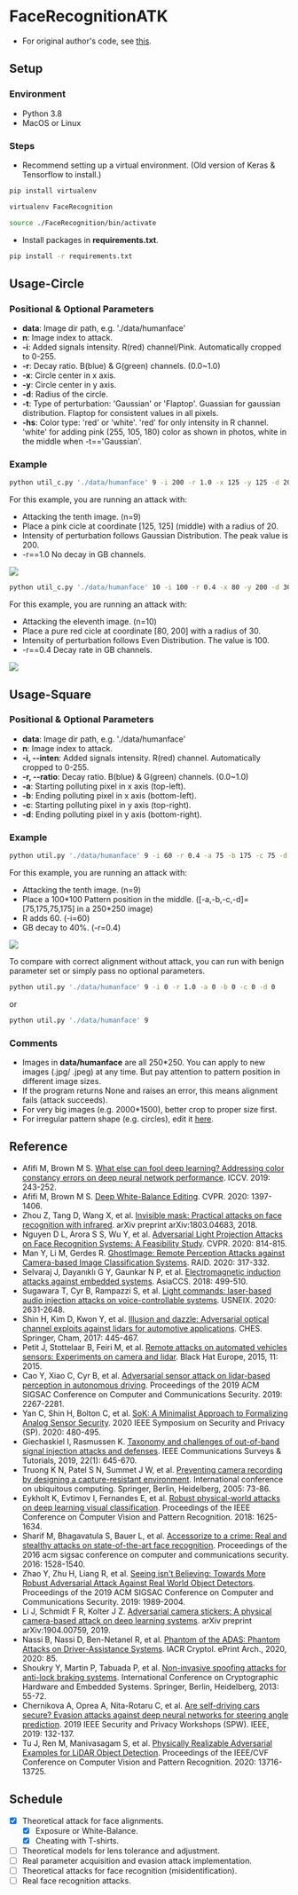 # FaceRecognitionATK
- For original author's code, see [this](https://github.com/krasserm/face-recognition).

## Setup
### Environment
* Python 3.8
* MacOS or Linux

### Steps
* Recommend setting up a virtual environment. (Old version of Keras & Tensorflow to install.)
```bash
pip install virtualenv

virtualenv FaceRecognition

source ./FaceRecognition/bin/activate
```
* Install packages in **requirements.txt**.
```bash
pip install -r requirements.txt
```
## Usage-Circle
### Positional & Optional Parameters
* **data**: Image dir path, e.g. './data/humanface'
* **n**: Image index to attack.
* **-i**: Added signals intensity. R(red) channel/Pink. Automatically cropped to 0-255.
* **-r**: Decay ratio. B(blue) & G(green) channels. (0.0~1.0)
* **-x**: Circle center in x axis.
* **-y**: Circle center in y axis.
* **-d**: Radius of the circle.
* **-t**: Type of perturbation: 'Gaussian' or 'Flaptop'. Guassian for gaussian distribution. Flaptop for consistent values in all pixels.
* **-hs**: Color type: 'red' or 'white'. 'red' for only intensity in R channel. 'white' for adding pink (255, 105, 180) color as shown in photos, white in the middle when -t=='Gaussian'.

### Example
```bash
python util_c.py './data/humanface' 9 -i 200 -r 1.0 -x 125 -y 125 -d 20 -t 'Gaussian' -hs 'white'
```
For this example, you are running an attack with:
* Attacking the tenth image. (n=9)
* Place a pink cicle at coordinate \[125, 125] (middle) with a radius of 20.
* Intensity of perturbation follows Gaussian Distribution. The peak value is 200.
* -r==1.0 No decay in GB channels.

![](Figure_2.png)

```bash
python util_c.py './data/humanface' 10 -i 100 -r 0.4 -x 80 -y 200 -d 30 -t 'Flaptop' -hs 'red'
```
For this example, you are running an attack with:
* Attacking the eleventh image. (n=10)
* Place a pure red cicle at coordinate \[80, 200] with a radius of 30.
* Intensity of perturbation follows Even Distribution. The value is 100.
* -r==0.4 Decay rate in GB channels.

![](Figure_3.png)

## Usage-Square
### Positional & Optional Parameters
* **data**: Image dir path, e.g. './data/humanface'
* **n**: Image index to attack.
* **-i, --inten**: Added signals intensity. R(red) channel. Automatically cropped to 0-255.
* **-r, --ratio**: Decay ratio. B(blue) & G(green) channels. (0.0~1.0)
* **-a**: Starting polluting pixel in x axis (top-left).
* **-b**: Ending polluting pixel in x axis (bottom-left).
* **-c**: Starting polluting pixel in y axis (top-right).
* **-d**: Ending polluting pixel in y axis (bottom-right).

### Example
```bash
python util.py './data/humanface' 9 -i 60 -r 0.4 -a 75 -b 175 -c 75 -d 175
```
For this example, you are running an attack with:
* Attacking the tenth image. (n=9)
* Place a 100\*100 Pattern position in the middle. (\[-a,-b,-c,-d]=\[75,175,75,175] in a 250\*250 image)
* R adds 60. (-i=60)
* GB decay to 40%. (-r=0.4)

![](Figure_1.png)

To compare with correct alignment without attack, you can run with benign parameter set or simply pass no optional parameters.
```bash
python util.py './data/humanface' 9 -i 0 -r 1.0 -a 0 -b 0 -c 0 -d 0
```
or
```bash
python util.py './data/humanface' 9
```

### Comments
- Images in **data/humanface** are all 250\*250. You can apply to new images (.jpg/ .jpeg) at any time. But pay attention to pattern position in different image sizes.
- If the program returns None and raises an error, this means alignment fails (attack succeeds).
- For very big images (e.g. 2000\*1500), better crop to proper size first.
- For irregular pattern shape (e.g. circles), edit it [here](https://github.com/liuzey/FaceRecognitionATK/blob/762058053c6b2c42c6100410924bc5c1a41da809/contaminate.py#L25).

## Reference
* Afifi M, Brown M S. [What else can fool deep learning? Addressing color constancy errors on deep neural network performance](https://openaccess.thecvf.com/content_ICCV_2019/papers/Afifi_What_Else_Can_Fool_Deep_Learning_Addressing_Color_Constancy_Errors_ICCV_2019_paper.pdf). ICCV. 2019: 243-252.
* Afifi M, Brown M S. [Deep White-Balance Editing](https://openaccess.thecvf.com/content_CVPR_2020/papers/Afifi_Deep_White-Balance_Editing_CVPR_2020_paper.pdf). CVPR. 2020: 1397-1406.
* Zhou Z, Tang D, Wang X, et al. [Invisible mask: Practical attacks on face recognition with infrared](https://arxiv.org/pdf/1803.04683.pdf). arXiv preprint arXiv:1803.04683, 2018.
* Nguyen D L, Arora S S, Wu Y, et al. [Adversarial Light Projection Attacks on Face Recognition Systems: A Feasibility Study](https://openaccess.thecvf.com/content_CVPRW_2020/papers/w48/Nguyen_Adversarial_Light_Projection_Attacks_on_Face_Recognition_Systems_A_Feasibility_CVPRW_2020_paper.pdf). CVPR. 2020: 814-815.
* Man Y, Li M, Gerdes R. [GhostImage: Remote Perception Attacks against Camera-based Image Classification Systems](https://arxiv.org/pdf/2001.07792.pdf). RAID. 2020: 317-332.
* Selvaraj J, Dayanıklı G Y, Gaunkar N P, et al. [Electromagnetic induction attacks against embedded systems](https://dl.acm.org/doi/abs/10.1145/3196494.3196556). AsiaCCS. 2018: 499-510.
* Sugawara T, Cyr B, Rampazzi S, et al. [Light commands: laser-based audio injection attacks on voice-controllable systems](https://www.usenix.org/system/files/sec20-sugawara.pdf). USNEIX. 2020: 2631-2648.
* Shin H, Kim D, Kwon Y, et al. [Illusion and dazzle: Adversarial optical channel exploits against lidars for automotive applications](https://link.springer.com/chapter/10.1007/978-3-319-66787-4_22). CHES. Springer, Cham, 2017: 445-467.
* Petit J, Stottelaar B, Feiri M, et al. [Remote attacks on automated vehicles sensors: Experiments on camera and lidar](https://www.blackhat.com/docs/eu-15/materials/eu-15-Petit-Self-Driving-And-Connected-Cars-Fooling-Sensors-And-Tracking-Drivers-wp1.pdf). Black Hat Europe, 2015, 11: 2015.
* Cao Y, Xiao C, Cyr B, et al. [Adversarial sensor attack on lidar-based perception in autonomous driving](https://arxiv.org/pdf/1907.06826.pdf). Proceedings of the 2019 ACM SIGSAC Conference on Computer and Communications Security. 2019: 2267-2281.
* Yan C, Shin H, Bolton C, et al. [SoK: A Minimalist Approach to Formalizing Analog Sensor Security](http://www.connorbolton.com/papers/oakland2020-SoK.pdf). 2020 IEEE Symposium on Security and Privacy (SP). 2020: 480-495.
* Giechaskiel I, Rasmussen K. [Taxonomy and challenges of out-of-band signal injection attacks and defenses](https://ieeexplore.ieee.org/iel7/9739/5451756/08896847.pdf?casa_token=szxecPE70gEAAAAA:VvJLh7KJ08wWBKoX-boFkkhGEYWJEsWmgHVAiuN3-H6bSWHhn0bSCqXQlYpLIXvSyYZIfilTlRk). IEEE Communications Surveys & Tutorials, 2019, 22(1): 645-670.
* Truong K N, Patel S N, Summet J W, et al. [Preventing camera recording by designing a capture-resistant environment](http://www.rageuniversity.org/PRISONESCAPE/CCTV%20SURVEILLANCE%20PRISONS/neutralising%20cameras%20with%20pulsed%20flash.pdf). International conference on ubiquitous computing. Springer, Berlin, Heidelberg, 2005: 73-86.
* Eykholt K, Evtimov I, Fernandes E, et al. [Robust physical-world attacks on deep learning visual classification](https://openaccess.thecvf.com/content_cvpr_2018/papers/Eykholt_Robust_Physical-World_Attacks_CVPR_2018_paper.pdf). Proceedings of the IEEE Conference on Computer Vision and Pattern Recognition. 2018: 1625-1634.
* Sharif M, Bhagavatula S, Bauer L, et al. [Accessorize to a crime: Real and stealthy attacks on state-of-the-art face recognition](https://dl.acm.org/doi/pdf/10.1145/2976749.2978392?casa_token=i5WILqa5WdAAAAAA:Rr_wzEoPOdN0cd9lykedU065kowyXOuFiYnhERBs5B3sKJwf9ATr8V4MLyh9VQkyktrKD_Q4CzMiWg). Proceedings of the 2016 acm sigsac conference on computer and communications security. 2016: 1528-1540.
* Zhao Y, Zhu H, Liang R, et al. [Seeing isn't Believing: Towards More Robust Adversarial Attack Against Real World Object Detectors](https://dl.acm.org/doi/pdf/10.1145/3319535.3354259?casa_token=V_cJirt_ZtsAAAAA:VlJWXSqFBDcsY8-WBdqf4Wp5bpAv_H0ioVsfnP1iKS2F2QpJ8gpCZ8p1pSv6oBv_R-SqIEvJfT9vUQ). Proceedings of the 2019 ACM SIGSAC Conference on Computer and Communications Security. 2019: 1989-2004.
* Li J, Schmidt F R, Kolter J Z. [Adversarial camera stickers: A physical camera-based attack on deep learning systems](https://arxiv.org/pdf/1904.00759). arXiv preprint arXiv:1904.00759, 2019.
* Nassi B, Nassi D, Ben-Netanel R, et al. [Phantom of the ADAS: Phantom Attacks on Driver-Assistance Systems](https://pdfs.semanticscholar.org/0842/8fb2ce2732afbc9d91a63359cc603a25602a.pdf). IACR Cryptol. ePrint Arch., 2020, 2020: 85.
* Shoukry Y, Martin P, Tabuada P, et al. [Non-invasive spoofing attacks for anti-lock braking systems](https://eprint.iacr.org/2015/419.pdf). International Conference on Cryptographic Hardware and Embedded Systems. Springer, Berlin, Heidelberg, 2013: 55-72.
* Chernikova A, Oprea A, Nita-Rotaru C, et al. [Are self-driving cars secure? Evasion attacks against deep neural networks for steering angle prediction](https://ieeexplore.ieee.org/iel7/8834415/8844588/08844593.pdf?casa_token=8CxUaI_lVpMAAAAA:YyU9w0k1IYGCbO1LAj2rsWkbQG3dVdq4pVZ9bnPfJwNXd6ifL8HyAPKIQEnOCnbYotYgx6R3U2k). 2019 IEEE Security and Privacy Workshops (SPW). IEEE, 2019: 132-137.
* Tu J, Ren M, Manivasagam S, et al. [Physically Realizable Adversarial Examples for LiDAR Object Detection](http://openaccess.thecvf.com/content_CVPR_2020/papers/Tu_Physically_Realizable_Adversarial_Examples_for_LiDAR_Object_Detection_CVPR_2020_paper.pdf). Proceedings of the IEEE/CVF Conference on Computer Vision and Pattern Recognition. 2020: 13716-13725.

## Schedule
- [x] Theoretical attack for face alignments.
  - [x] Exposure or White-Balance.
  - [x] Cheating with T-shirts.
- [ ] Theoretical models for lens tolerance and adjustment.
- [ ] Real parameter acquisition and evasion attack implementation.
- [ ] Theoretical attacks for face recognition (misidentification).
- [ ] Real face recognition attacks.
